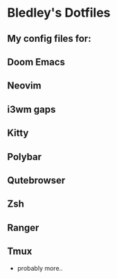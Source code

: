 # Bledley's Dotfiles

## My config files for:

## Doom Emacs
## Neovim
## i3wm gaps
## Kitty
## Polybar
## Qutebrowser
## Zsh
## Ranger
## Tmux

+ probably more..
